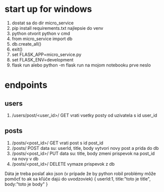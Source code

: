 # start up for windows

1. dostat sa do dir micro_service
2. pip install requirements.txt najlepsie do venv
3. python otvorit python v cmd
4. from micro_service import db
5. db.create_all()
6. exit()
7. set FLASK_APP=micro_service.py
8. set FLASK_ENV=development
9. flask run alebo python -m flask run na mojom notebooku prve neslo


# endpoints

  ## users
  1. /users/post/<user_id>/ GET
     vrati vsetky posty od uzivatela s id user_id

  ## posts
  1. /posts/<post_id>/ GET
     vrati post s id post_id
  2. /posts/ POST
     data su: userId, title, body
     vytvori novy post a prida do db
  3. /posts/<post_id>/ PUT
     data su: title, body
     zmeni prispevok na post_id na novy v db
  4. /posts/<post_id>/ DELETE
     vymaze prispevok z db


Dáta je treba poslať ako json (v prípade že by python robil problémy môže pomôcť to ak sa kľúče dajú do uvodzoviek)
{
    userId:1,
    title:"toto je title",
    body:"toto je body"
}
